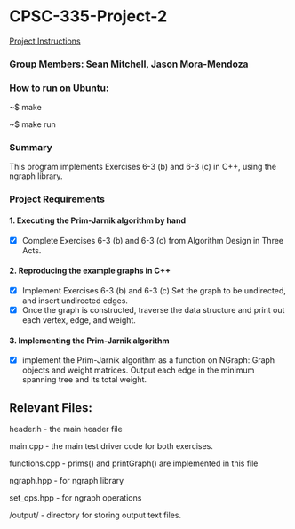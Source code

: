 # CPSC-335-Project-2
[Project Instructions](https://docs.google.com/document/d/1UJtswYXID4-ydz3O9o8uO9VDWEt4drj0hTofA7-sVug/edit#)
### Group Members: Sean Mitchell, Jason Mora-Mendoza

### How to run on Ubuntu:
~$ make

~$ make run
### Summary
This program implements Exercises 6-3 (b) and 6-3 (c) in C++, using the ngraph library.

### Project Requirements
#### 1. Executing the Prim-Jarnik algorithm by hand
- [x] Complete Exercises 6-3 (b) and 6-3 (c) from Algorithm Design in Three Acts.
#### 2. Reproducing the example graphs in C++
- [x] Implement Exercises 6-3 (b) and 6-3 (c) Set the graph to be undirected, and insert undirected edges.
- [x] Once the graph is constructed, traverse the data structure and print out each vertex, edge, and weight.
#### 3. Implementing the Prim-Jarnik algorithm
- [x] implement the Prim-Jarnik algorithm as a function on NGraph::Graph objects and weight matrices. Output each edge in the minimum spanning tree and its total weight.
## Relevant Files:
header.h - the main header file

main.cpp - the main test driver code for both exercises.

functions.cpp - prims() and printGraph() are implemented in this file

ngraph.hpp - for ngraph library

set_ops.hpp - for ngraph operations

/output/ - directory for storing output text files.
